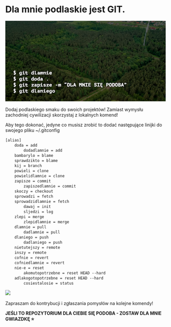 

# Dla mnie podlaskie jest GIT.

![](assets/podlaskiegit.png)

Dodaj podlaskiego smaku do swoich projektów! Zamiast wymysłu zachodniej cywilizacji skorzystaj z lokalnych komend!

Aby tego dokonać, jedyne co musisz zrobić to dodać następujące linijki do swojego pliku ~/.gitconfig

```
[alias]
	doda = add
        dodadlamnie = add
	bambarylo = blame
	sprawdzikto = blame
	kij = branch
	powieli = clone
	powielidlamnie = clone
	zapisze = commit
        zapiszedlamnie = commit
	skoczy = checkout
	sprowadzi = fetch
	sprowadzidlamnie = fetch
        dawaj = init
      	sljedzi = log
	zlepi = merge
        zlepidlamnie = merge
	dlamnie = pull
        dadlamnie = pull
	dlaniego = push
        dadlaniego = push
	nietutejszy = remote
	inszy = remote
	cofnie = revert
	cofniedlamnie = revert
	nie-e = reset
        akomutopotrzebne = reset HEAD --hard
	adlakogotopotrzebne = reset HEAD --hard
      	cosiestalosie = status
```

![](assets/terminal.gif)

Zapraszam do kontrybucji i zgłaszania pomysłów na kolejne komendy! 

**JEŚLI TO REPOZYTORIUM DLA CIEBIE SIĘ PODOBA - ZOSTAW DLA MNIE GWIAZDKĘ ⭐️**
